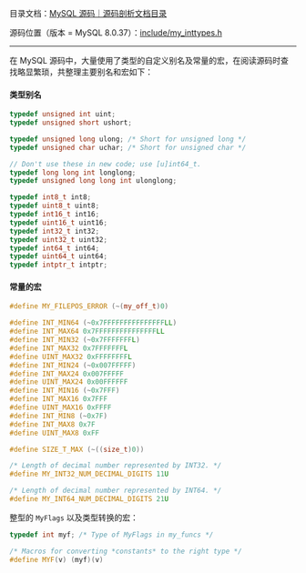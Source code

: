 目录文档：[MySQL 源码｜源码剖析文档目录](https://zhuanlan.zhihu.com/p/714761054)

源码位置（版本 = MySQL 8.0.37）：[include/my_inttypes.h](https://github.com/mysql/mysql-server/blob/trunk/include/my_inttypes.h)

---

在 MySQL 源码中，大量使用了类型的自定义别名及常量的宏，在阅读源码时查找略显繁琐，共整理主要别名和宏如下：

#### 类型别名

```C++
typedef unsigned int uint;
typedef unsigned short ushort;
```

```C++
typedef unsigned long ulong; /* Short for unsigned long */
typedef unsigned char uchar; /* Short for unsigned char */
```

```C++
// Don't use these in new code; use [u]int64_t.
typedef long long int longlong;
typedef unsigned long long int ulonglong;
```

```C++
typedef int8_t int8;
typedef uint8_t uint8;
typedef int16_t int16;
typedef uint16_t uint16;
typedef int32_t int32;
typedef uint32_t uint32;
typedef int64_t int64;
typedef uint64_t uint64;
typedef intptr_t intptr;
```

#### 常量的宏

```C++
#define MY_FILEPOS_ERROR (~(my_off_t)0)
```

```C++
#define INT_MIN64 (~0x7FFFFFFFFFFFFFFFLL)
#define INT_MAX64 0x7FFFFFFFFFFFFFFFLL
#define INT_MIN32 (~0x7FFFFFFFL)
#define INT_MAX32 0x7FFFFFFFL
#define UINT_MAX32 0xFFFFFFFFL
#define INT_MIN24 (~0x007FFFFF)
#define INT_MAX24 0x007FFFFF
#define UINT_MAX24 0x00FFFFFF
#define INT_MIN16 (~0x7FFF)
#define INT_MAX16 0x7FFF
#define UINT_MAX16 0xFFFF
#define INT_MIN8 (~0x7F)
#define INT_MAX8 0x7F
#define UINT_MAX8 0xFF
```

```C++
#define SIZE_T_MAX (~((size_t)0))
```

```C++
/* Length of decimal number represented by INT32. */
#define MY_INT32_NUM_DECIMAL_DIGITS 11U

/* Length of decimal number represented by INT64. */
#define MY_INT64_NUM_DECIMAL_DIGITS 21U
```

整型的 `MyFlags` 以及类型转换的宏：

```C++
typedef int myf; /* Type of MyFlags in my_funcs */

/* Macros for converting *constants* to the right type */
#define MYF(v) (myf)(v)
```



